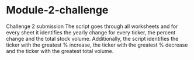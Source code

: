 # Module-2-challenge
Challenge 2 submission
The script goes through all worksheets and for every sheet it identifies the yearly change for every ticker, the percent change and the total stock volume. Additionally, the script identifies the ticker with the greatest % increase, the ticker with the greatest % decrease and the ticker with the greatest total volume.
